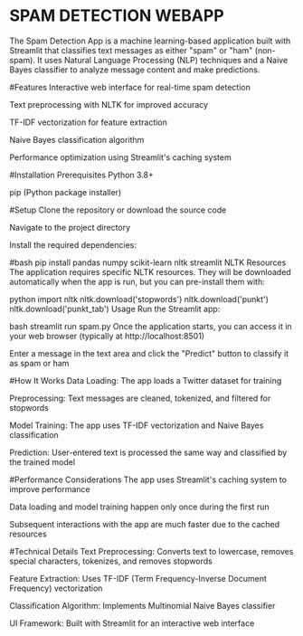 # SPAM DETECTION WEBAPP
The Spam Detection App is a machine learning-based application built with Streamlit that classifies text messages as either "spam" or "ham" (non-spam). It uses Natural Language Processing (NLP) techniques and a Naive Bayes classifier to analyze message content and make predictions.

#Features
Interactive web interface for real-time spam detection

Text preprocessing with NLTK for improved accuracy

TF-IDF vectorization for feature extraction

Naive Bayes classification algorithm

Performance optimization using Streamlit's caching system

#Installation
Prerequisites
Python 3.8+

pip (Python package installer)

#Setup
Clone the repository or download the source code

Navigate to the project directory

Install the required dependencies:

#bash
pip install pandas numpy scikit-learn nltk streamlit
NLTK Resources
The application requires specific NLTK resources. They will be downloaded automatically when the app is run, but you can pre-install them with:

python
import nltk
nltk.download('stopwords')
nltk.download('punkt')
nltk.download('punkt_tab')
Usage
Run the Streamlit app:

bash
streamlit run spam.py
Once the application starts, you can access it in your web browser (typically at http://localhost:8501)

Enter a message in the text area and click the "Predict" button to classify it as spam or ham

#How It Works
Data Loading: The app loads a Twitter dataset for training

Preprocessing: Text messages are cleaned, tokenized, and filtered for stopwords

Model Training: The app uses TF-IDF vectorization and Naive Bayes classification

Prediction: User-entered text is processed the same way and classified by the trained model

#Performance Considerations
The app uses Streamlit's caching system to improve performance

Data loading and model training happen only once during the first run

Subsequent interactions with the app are much faster due to the cached resources

#Technical Details
Text Preprocessing: Converts text to lowercase, removes special characters, tokenizes, and removes stopwords

Feature Extraction: Uses TF-IDF (Term Frequency-Inverse Document Frequency) vectorization

Classification Algorithm: Implements Multinomial Naive Bayes classifier

UI Framework: Built with Streamlit for an interactive web interface
